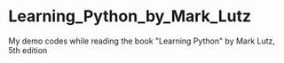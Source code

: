 # Learning_Python_by_Mark_Lutz
My demo codes while reading the book "Learning Python" by Mark Lutz, 5th edition
